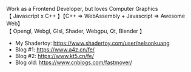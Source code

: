 Work as a Frontend Developer, but loves Computer Graphics   
【 Javascript x C++ 】【C++ => WebAssembly + Javascript => Awesome Web】   
【 Opengl, Webgl, Glsl, Shader, Webgpu, Qt, Blender 】   

- My Shadertoy: https://www.shadertoy.com/user/nelsonkuang
- Blog #1: https://www.a4z.cn/fe/
- Blog #2: https://www.kt5.cn/fe/
- Blog old: https://www.cnblogs.com/fastmover/

